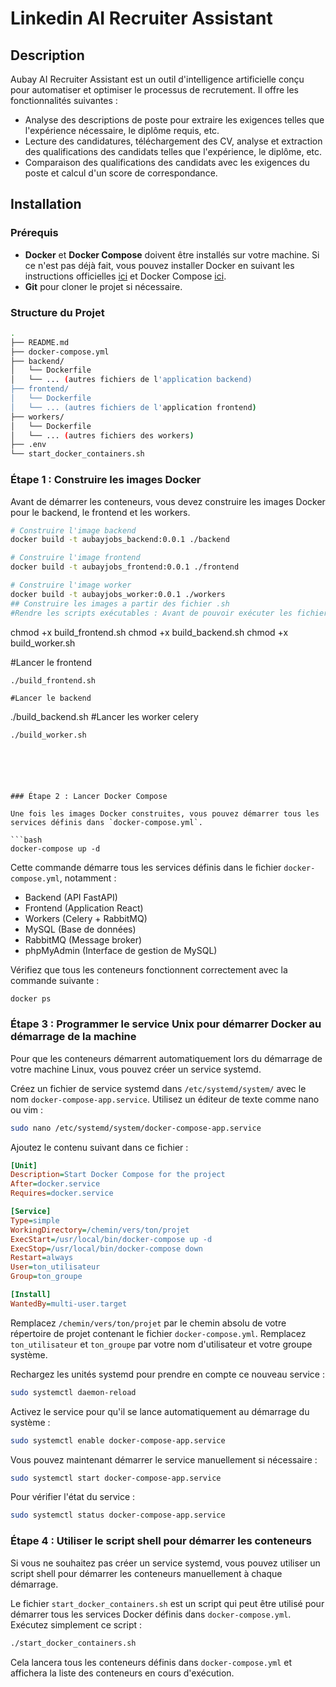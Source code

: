
# Linkedin AI Recruiter Assistant

## Description

Aubay AI Recruiter Assistant est un outil d'intelligence artificielle conçu pour automatiser et optimiser le processus de recrutement. Il offre les fonctionnalités suivantes :

- Analyse des descriptions de poste pour extraire les exigences telles que l'expérience nécessaire, le diplôme requis, etc.
- Lecture des candidatures, téléchargement des CV, analyse et extraction des qualifications des candidats telles que l'expérience, le diplôme, etc.
- Comparaison des qualifications des candidats avec les exigences du poste et calcul d'un score de correspondance.

## Installation

### Prérequis

- **Docker** et **Docker Compose** doivent être installés sur votre machine. Si ce n'est pas déjà fait, vous pouvez installer Docker en suivant les instructions officielles [ici](https://docs.docker.com/get-docker/) et Docker Compose [ici](https://docs.docker.com/compose/install/).
- **Git** pour cloner le projet si nécessaire.

### Structure du Projet

```bash
.
├── README.md
├── docker-compose.yml
├── backend/
│   └── Dockerfile
│   └── ... (autres fichiers de l'application backend)
├── frontend/
│   └── Dockerfile
│   └── ... (autres fichiers de l'application frontend)
├── workers/
│   └── Dockerfile
│   └── ... (autres fichiers des workers)
├── .env
└── start_docker_containers.sh
```

### Étape 1 : Construire les images Docker

Avant de démarrer les conteneurs, vous devez construire les images Docker pour le backend, le frontend et les workers.

```bash
# Construire l'image backend
docker build -t aubayjobs_backend:0.0.1 ./backend

# Construire l'image frontend
docker build -t aubayjobs_frontend:0.0.1 ./frontend

# Construire l'image worker
docker build -t aubayjobs_worker:0.0.1 ./workers
## Construire les images a partir des fichier .sh
#Rendre les scripts exécutables : Avant de pouvoir exécuter les fichiers .sh, tu dois leur donner des permissions d'exécution. Dans ton terminal, exécute les commandes suivantes :
```
chmod +x build_frontend.sh
chmod +x build_backend.sh
chmod +x build_worker.sh

#Lancer le frontend
```
./build_frontend.sh

#Lancer le backend
```
./build_backend.sh
#Lancer les worker celery
```
./build_worker.sh






### Étape 2 : Lancer Docker Compose

Une fois les images Docker construites, vous pouvez démarrer tous les services définis dans `docker-compose.yml`.

```bash
docker-compose up -d
```

Cette commande démarre tous les services définis dans le fichier `docker-compose.yml`, notamment :

- Backend (API FastAPI)
- Frontend (Application React)
- Workers (Celery + RabbitMQ)
- MySQL (Base de données)
- RabbitMQ (Message broker)
- phpMyAdmin (Interface de gestion de MySQL)

Vérifiez que tous les conteneurs fonctionnent correctement avec la commande suivante :

```bash
docker ps
```

### Étape 3 : Programmer le service Unix pour démarrer Docker au démarrage de la machine

Pour que les conteneurs démarrent automatiquement lors du démarrage de votre machine Linux, vous pouvez créer un service systemd.

Créez un fichier de service systemd dans `/etc/systemd/system/` avec le nom `docker-compose-app.service`. Utilisez un éditeur de texte comme nano ou vim :

```bash
sudo nano /etc/systemd/system/docker-compose-app.service
```

Ajoutez le contenu suivant dans ce fichier :

```ini
[Unit]
Description=Start Docker Compose for the project
After=docker.service
Requires=docker.service

[Service]
Type=simple
WorkingDirectory=/chemin/vers/ton/projet
ExecStart=/usr/local/bin/docker-compose up -d
ExecStop=/usr/local/bin/docker-compose down
Restart=always
User=ton_utilisateur
Group=ton_groupe

[Install]
WantedBy=multi-user.target
```

Remplacez `/chemin/vers/ton/projet` par le chemin absolu de votre répertoire de projet contenant le fichier `docker-compose.yml`. Remplacez `ton_utilisateur` et `ton_groupe` par votre nom d'utilisateur et votre groupe système.

Rechargez les unités systemd pour prendre en compte ce nouveau service :

```bash
sudo systemctl daemon-reload
```

Activez le service pour qu'il se lance automatiquement au démarrage du système :

```bash
sudo systemctl enable docker-compose-app.service
```

Vous pouvez maintenant démarrer le service manuellement si nécessaire :

```bash
sudo systemctl start docker-compose-app.service
```

Pour vérifier l'état du service :

```bash
sudo systemctl status docker-compose-app.service
```

### Étape 4 : Utiliser le script shell pour démarrer les conteneurs

Si vous ne souhaitez pas créer un service systemd, vous pouvez utiliser un script shell pour démarrer les conteneurs manuellement à chaque démarrage.

Le fichier `start_docker_containers.sh` est un script qui peut être utilisé pour démarrer tous les services Docker définis dans `docker-compose.yml`. Exécutez simplement ce script :

```bash
./start_docker_containers.sh
```

Cela lancera tous les conteneurs définis dans `docker-compose.yml` et affichera la liste des conteneurs en cours d'exécution.




